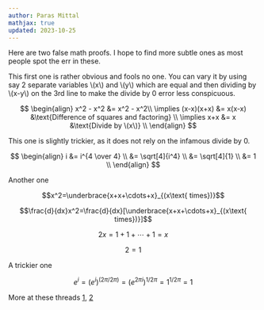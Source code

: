 ```yaml
---
author: Paras Mittal
mathjax: true
updated: 2023-10-25
---
```


Here are two false math proofs. I hope to find more subtle ones as most people spot the err in these.

This first one is rather obvious and fools no one. You can vary it by using say 2 separate variables \\(x\\) and \\(y\\) which are equal and then dividing by \\(x-y\\) on the 3rd line to make the divide by 0 error less conspicuous.

$$
\begin{align}
x^2 - x^2 &= x^2 - x^2\\
\implies (x-x)(x+x) &= x(x-x) &\text{Difference of squares and factoring} \\
\implies x+x &= x &\text{Divide by \(x\)} \\
\end{align}
$$

This one is slightly trickier, as it does not rely on the infamous divide by 0.

$$
\begin{align}
i &= i^{4 \over 4} \\
&= \sqrt[4]{i^4} \\
&= \sqrt[4]{1} \\
&= 1 \\
\end{align}
$$

Another one 

$$x^2=\underbrace{x+x+\cdots+x}_{(x\text{ times})}$$

$$\frac{d}{dx}x^2=\frac{d}{dx}[\underbrace{x+x+\cdots+x}_{(x\text{ times})}]$$

$$2x=1+1+\cdots+1=x$$

$$2=1$$

A trickier one

$$e^i = (e^i)^{(2\pi/2\pi)} = (e^{2\pi i})^{1/2\pi} = 1^{1/2\pi} = 1$$

More at these threads [1](https://math.stackexchange.com/q/348198), [2](https://mathoverflow.net/q/94742)
